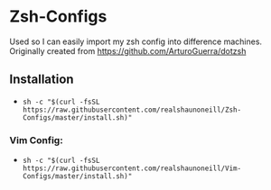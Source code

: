 # Zsh-Configs

Used so I can easily import my zsh config into difference machines.
Originally created from https://github.com/ArturoGuerra/dotzsh

## Installation 
- `sh -c "$(curl -fsSL https://raw.githubusercontent.com/realshaunoneill/Zsh-Configs/master/install.sh)"`

### Vim Config:
- `sh -c "$(curl -fsSL https://raw.githubusercontent.com/realshaunoneill/Vim-Configs/master/install.sh)"`
